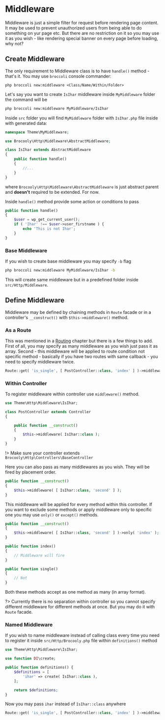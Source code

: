 # Middleware

Middleware is just a simple filter for request before rendering page content. It may be used to prevent unauthorized users from being able to do something on yur page etc. But there are no restriction on it so you may use it as you wish - like rendering special banner on every page before loading, why not?

## Create Middleware

The only requirement to Middleware class is to have `handle()` method - that's it. You may use `broccoli` console commander:

```
php broccoli new:middleware <Class/Name/Within/Folder>
```

Let's say you want to create `IsIhar` middleware inside `MyMiddleware` folder the command will be

```bash
php broccoli new:middleware MyMiddleware/IsIhar
```

Inside `src` folder you will find `MyMiddleware` folder with `IsIhar.php` file inside with generated data:

```php
namespace Theme\MyMiddleware;

use Brocooly\Http\Middleware\AbstractMiddleware;

class IsIhar extends AbstractMiddleware
{
	public function handle()
	{
		//...
	}
}
```

where `Brocooly\Http\Middleware\AbstractMiddleware` is just abstract parent and **doesn't** required to be extended. For now.

Inside `handle()` method provide some action or conditions to pass

```php
public function handle()
{
    $user = wp_get_current_user();
    if ( 'Ihar' !== $user->user_firstname ) {
        echo 'This is not Ihar';
    }
}
```

### Base Middleware

If you wish to create base middleware you may specify `-b` flag

```bash
php broccoli new:middleware MyMiddleware/IsIhar -b
```

This will create same middleware but in a predefined folder inside `src/Http/Middleware`. 

## Define Middleware

Middleware may be defined by chaining methods in `Route` facade or in a controller's `__construct()` with `$this->middleware()` method.

### As a Route

This was mentioned in a [Routing](basics/routing.md?id=middleware) chapter but there is a few things to add. First of all, you may specify as many middleware as you wish just pass it as array. Second - this middleware will be applied to route condition not specific method - basically if you have two routes with same callback - you need to specify middleware twice.

```php
Route::get( 'is_single', [ PostController::class, 'index' ] )->middleware( [ 'middleware1', 'middleware2' ] );
```

### Within Controller

To register middleware within controller use `middleware()` method.

```php
use Theme\Http\Middleware\IsIhar;

class PostController extends Controller
{

	public function __construct()
	{
		$this->middleware( IsIhar::class );
	}
}

```

!> Make sure your controller extends `Brocooly\Http\Controllers\BaseController`

Here you can also pass as many middlewares as you wish. They will be fired by placement order.

```php
public function __construct()
{
    $this->middleware( [ IsIhar::class, 'second' ] );
}
```

This middleware will be applied for every method within this controller. If you want to exclude some methods or apply middleware only to specific one you may use `only()` or `except()` methods. 

```php
public function __construct()
{
    $this->middleware( [ IsIhar::class, 'second' ] )->only( 'index' );
}

public function index()
{
    // Middleware will fire
}

public function single()
{
    // Not
}
```

Both these methods accept as one method as many (in array format).

?> Currently there is no separation within controller so you cannot specify different middleware for different methods at once. But you may do it with `Route` facade.

### Named Middleware

If you wish to name middleware instead of calling class every time you need to register it inside `src/Http/Brocooly.php` file within `definitions()` method

```php
use Theme\Http\Middleware\IsIhar;

use function DI\create;

public function definitions() {
    $definitions = [
        'ihar' => create( IsIhar::class ),
    ];

    return $definitions;
}
```

Now you may pass `ihar` instead of `IsIhar::class` anywhere

```php
Route::get( 'is_single', [ PostController::class, 'index' ] )->middleware( 'ihar' );
```